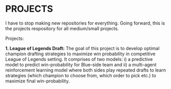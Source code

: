 # PROJECTS
 I have to stop making new repositories for everything. Going forward, this is the projects respository for all medium/small projects.


Projects:

**1. League of Legends Draft:** The goal of this project is to develop optimal champion drafting strategies to maximize win probability in competitive League of Legends setting. It comprises of two models: i) a predictive model to predict win-probability for Blue-side team and ii) a multi-agent reinforcement learning model where both sides play repeated drafts to learn strategies (which champion to choose from, which order to pick etc.) to maximize final win-probability.
